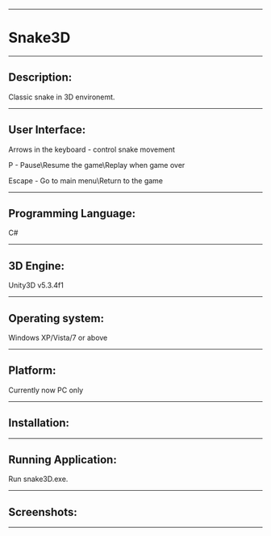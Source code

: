 --------------------------------------------------------------------------------------------------------------
# Snake3D
--------------------------------------------------------------------------------------------------------------

Description:
------------
Classic snake in 3D environemt.

--------------------------------------------------------------------------------------------------------------

User Interface:
---------------
Arrows in the keyboard - control snake movement

P - Pause\Resume the game\Replay when game over

Escape - Go to main menu\Return to the game

--------------------------------------------------------------------------------------------------------------


Programming Language:
---------------------
C#

--------------------------------------------------------------------------------------------------------------

3D Engine:
----------
Unity3D v5.3.4f1

--------------------------------------------------------------------------------------------------------------

Operating system:
-----------------
Windows XP/Vista/7 or above

----------------------------------------------------------------------------------------------------------------

Platform:
---------
Currently now PC only

----------------------------------------------------------------------------------------------------------------

Installation:
-------------


--------------------------------------------------------------------------------------------------------------

Running Application:
-----------------------------------------------------
Run snake3D.exe.

--------------------------------------------------------------------------------------------------------------

Screenshots:
-----------------------------------------------------


--------------------------------------------------------------------------------------------------------------
